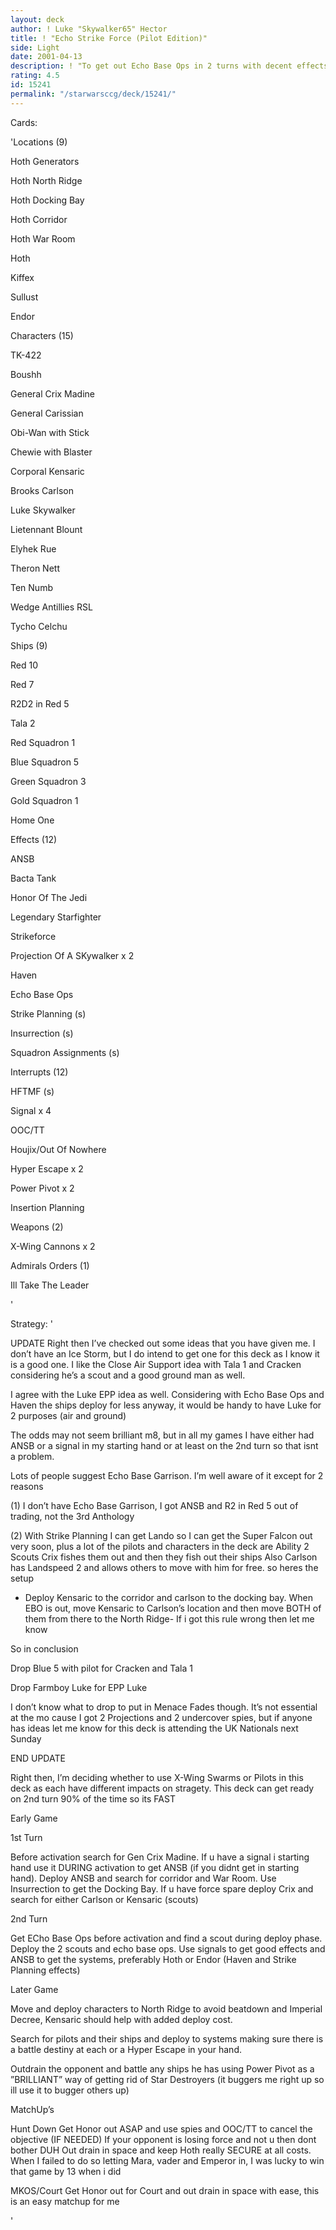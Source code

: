 ```yaml
---
layout: deck
author: ! Luke "Skywalker65" Hector
title: ! "Echo Strike Force (Pilot Edition)"
side: Light
date: 2001-04-13
description: ! "To get out Echo Base Ops in 2 turns with decent effects I have chosen a new approach to Echo Base decks. See what u think"
rating: 4.5
id: 15241
permalink: "/starwarsccg/deck/15241/"
---
```

Cards: 

'Locations (9)

Hoth Generators

Hoth North Ridge

Hoth Docking Bay

Hoth Corridor

Hoth War Room

Hoth

Kiffex

Sullust

Endor



Characters (15)

TK-422

Boushh

General Crix Madine

General Carissian

Obi-Wan with Stick

Chewie with Blaster

Corporal Kensaric

Brooks Carlson

Luke Skywalker

Lietennant Blount

Elyhek Rue

Theron Nett

Ten Numb

Wedge Antillies RSL

Tycho Celchu


Ships (9)

Red 10

Red 7

R2D2 in Red 5

Tala 2

Red Squadron 1

Blue Squadron 5

Green Squadron 3

Gold Squadron 1

Home One


Effects (12)

ANSB

Bacta Tank

Honor Of The Jedi

Legendary Starfighter

Strikeforce

Projection Of A SKywalker x 2

Haven

Echo Base Ops

Strike Planning (s)

Insurrection (s)

Squadron Assignments (s)


Interrupts (12)

HFTMF (s)

Signal x 4

OOC/TT

Houjix/Out Of Nowhere

Hyper Escape x 2

Power Pivot x 2

Insertion Planning


Weapons (2)

X-Wing Cannons x 2


Admirals Orders (1)

Ill Take The Leader


'

Strategy: '

UPDATE Right then I’ve checked out some ideas that you have given me. I don’t have an Ice Storm, but I do intend to get one for this deck as I know it is a good one. I like the Close Air Support idea with Tala 1 and Cracken considering he’s a scout and a good ground man as well.

I agree with the Luke EPP idea as well. Considering with Echo Base Ops and Haven the ships deploy for less anyway, it would be handy to have Luke for 2 purposes (air and ground)

The odds may not seem brilliant m8, but in all my games I have either had ANSB or a signal in my starting hand or at least on the 2nd turn so that isnt a problem.

Lots of people suggest Echo Base Garrison. I’m well aware of it except for 2 reasons

(1) I don’t have Echo Base Garrison, I got ANSB and R2 in Red 5 out of trading, not the 3rd Anthology

(2) With Strike Planning I can get Lando so I can get the Super Falcon out very soon, plus a lot of the pilots and characters in the deck are Ability 2 Scouts Crix fishes them out and then they fish out their ships Also Carlson has Landspeed 2 and allows others to move with him for free. so heres the setup

- Deploy Kensaric to the corridor and carlson to the docking bay. When EBO is out, move Kensaric to Carlson’s location and then move BOTH of them from there to the North Ridge- If i got this rule wrong then let me know


So in conclusion


Drop Blue 5 with pilot for Cracken and Tala 1

Drop Farmboy Luke for EPP Luke


I don’t know what to drop to put in Menace Fades though. It’s not essential at the mo cause I got 2 Projections and 2 undercover spies, but if anyone has ideas let me know for this deck is attending the UK Nationals next Sunday

END UPDATE


Right then, I’m deciding whether to use X-Wing Swarms or Pilots in this deck as each have different impacts on stragety. This deck can get ready on 2nd turn 90% of the time so its FAST


Early Game

1st Turn

Before activation search for Gen Crix Madine. If u have a signal i starting hand use it DURING activation to get ANSB (if you didnt get in starting hand). Deploy ANSB and search for corridor and War Room. Use Insurrection to get the Docking Bay. If u have force spare deploy Crix and search for either Carlson or Kensaric (scouts)


2nd Turn

Get ECho Base Ops before activation and find a scout during deploy phase. Deploy the 2 scouts and echo base ops. Use signals to get good effects and ANSB to get the systems, preferably Hoth or Endor (Haven and Strike Planning effects)


Later Game

Move and deploy characters to North Ridge to avoid beatdown and Imperial Decree, Kensaric should help with added deploy cost.

Search for pilots and their ships and deploy to systems making sure there is a battle destiny at each or a Hyper Escape in your hand.

Outdrain the opponent and battle any ships he has using Power Pivot as a ”BRILLIANT” way of getting rid of Star Destroyers (it buggers me right up so ill use it to bugger others up)


MatchUp’s

Hunt Down Get Honor out ASAP and use spies and OOC/TT to cancel the objective (IF NEEDED) If your opponent is losing force and not u then dont bother DUH Out drain in space and keep Hoth really SECURE at all costs. When I failed to do so letting Mara, vader and Emperor in, I was lucky to win that game by 13 when i did


MKOS/Court Get Honor out for Court and out drain in space with ease, this is an easy matchup for me








'
